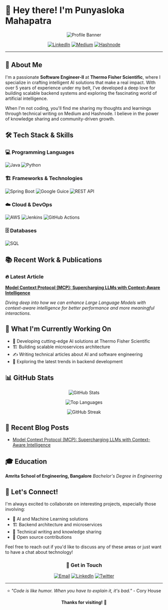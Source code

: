 # 👋 Hey there! I'm Punyasloka Mahapatra

<div align="center">
  
![Profile Banner](https://readme-typing-svg.demolab.com?font=Fira+Code&pause=1000&color=2F81F7&center=true&vCenter=true&width=435&lines=Software+Engineer-II+at+Thermo+Fisher;AI+Solutions+Developer;Backend+Architecture+Enthusiast;Tech+Writer+%26+Blogger)

[![LinkedIn](https://img.shields.io/badge/LinkedIn-0077B5?style=for-the-badge&logo=linkedin&logoColor=white)](https://www.linkedin.com/in/punyasloka-mahapatra-966080148/)
[![Medium](https://img.shields.io/badge/Medium-12100E?style=for-the-badge&logo=medium&logoColor=white)](https://medium.com/@shlokmahapatra)
[![Hashnode](https://img.shields.io/badge/Hashnode-2962FF?style=for-the-badge&logo=hashnode&logoColor=white)](https://hashnode.com/@shlokpm1711)

</div>

---

## 🚀 About Me

I'm a passionate **Software Engineer-II** at **Thermo Fisher Scientific**, where I specialize in crafting intelligent AI solutions that make a real impact. With over 5 years of experience under my belt, I've developed a deep love for building scalable backend systems and exploring the fascinating world of artificial intelligence.

When I'm not coding, you'll find me sharing my thoughts and learnings through technical writing on Medium and Hashnode. I believe in the power of knowledge sharing and community-driven growth.

## 🛠️ Tech Stack & Skills

### 💻 Programming Languages
![Java](https://img.shields.io/badge/Java-ED8B00?style=flat-square&logo=java&logoColor=white)
![Python](https://img.shields.io/badge/Python-3776AB?style=flat-square&logo=python&logoColor=white)

### 🏗️ Frameworks & Technologies
![Spring Boot](https://img.shields.io/badge/Spring_Boot-6DB33F?style=flat-square&logo=spring-boot&logoColor=white)
![Google Guice](https://img.shields.io/badge/Google_Guice-4285F4?style=flat-square&logo=google&logoColor=white)
![REST API](https://img.shields.io/badge/REST_API-02569B?style=flat-square&logo=swagger&logoColor=white)

### ☁️ Cloud & DevOps
![AWS](https://img.shields.io/badge/AWS-232F3E?style=flat-square&logo=amazon-aws&logoColor=white)
![Jenkins](https://img.shields.io/badge/Jenkins-D24939?style=flat-square&logo=jenkins&logoColor=white)
![GitHub Actions](https://img.shields.io/badge/GitHub_Actions-2088FF?style=flat-square&logo=github-actions&logoColor=white)

### 🗄️ Databases
![SQL](https://img.shields.io/badge/SQL-336791?style=flat-square&logo=mysql&logoColor=white)

## 📚 Recent Work & Publications

### 🔥 Latest Article
**[Model Context Protocol (MCP): Supercharging LLMs with Context-Aware Intelligence](https://medium.com/@shlokmahapatra/model-context-protocol-mcp-supercharging-llms-with-context-aware-intelligence-12d59240722d)**

*Diving deep into how we can enhance Large Language Models with context-aware intelligence for better performance and more meaningful interactions.*

## 🎯 What I'm Currently Working On

- 🔬 Developing cutting-edge AI solutions at Thermo Fisher Scientific
- 🏗️ Building scalable microservices architecture
- ✍️ Writing technical articles about AI and software engineering
- 🚀 Exploring the latest trends in backend development

## 📊 GitHub Stats

<div align="center">

![GitHub Stats](https://github-readme-stats.vercel.app/api?username=punyaslokamahapatra&show_icons=true&theme=radical&hide_border=true&count_private=true)

![Top Languages](https://github-readme-stats.vercel.app/api/top-langs/?username=punyaslokamahapatra&layout=compact&theme=radical&hide_border=true)

![GitHub Streak](https://github-readme-streak-stats.herokuapp.com/?user=punyaslokamahapatra&theme=radical&hide_border=true)

</div>

## 📖 Recent Blog Posts

<!-- BLOG-POST-LIST:START -->
- [Model Context Protocol (MCP): Supercharging LLMs with Context-Aware Intelligence](https://medium.com/@shlokmahapatra/model-context-protocol-mcp-supercharging-llms-with-context-aware-intelligence-12d59240722d)
<!-- BLOG-POST-LIST:END -->

## 🎓 Education

**Amrita School of Engineering, Bangalore**
*Bachelor's Degree in Engineering*

## 🤝 Let's Connect!

I'm always excited to collaborate on interesting projects, especially those involving:
- 🤖 AI and Machine Learning solutions
- 🏗️ Backend architecture and microservices
- 📝 Technical writing and knowledge sharing
- 🚀 Open source contributions

Feel free to reach out if you'd like to discuss any of these areas or just want to have a chat about technology!

<div align="center">

### 💬 Get in Touch

[![Email](https://img.shields.io/badge/Email-D14836?style=for-the-badge&logo=gmail&logoColor=white)](mailto:your-email@example.com)
[![LinkedIn](https://img.shields.io/badge/LinkedIn-0077B5?style=for-the-badge&logo=linkedin&logoColor=white)](https://www.linkedin.com/in/punyasloka-mahapatra-966080148/)
[![Twitter](https://img.shields.io/badge/Twitter-1DA1F2?style=for-the-badge&logo=twitter&logoColor=white)](https://twitter.com/yourusername)

---

⭐ *"Code is like humor. When you have to explain it, it's bad."* - Cory House

**Thanks for visiting!** 🎉

</div>
